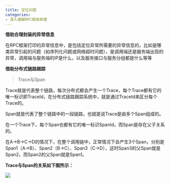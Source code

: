```yaml
---
title: 定位问题
categories: 
- 深入理解RPC框架原理
---
```


**借助合理封装的异常信息**

在RPC框架打印的异常信息中，是包括定位异常所需要的异常信息的，比如是哪类异常引起的问题（如序列化问题或网络超时问题），是调用端还是服务端出现的异常，调用端与服务端的IP是什么，以及服务接口与服务分组都是什么等等

**借助分布式链路跟踪**

> Trace与Span

Trace就是代表整个链路，每次分布式都会产生一个Trace，每个Trace都有它的唯一标识即TraceId，在分布式链路跟踪系统中，就是通过TraceId来区分每个Trace的。

Span就是代表了整个链路中的一段链路，也就是说Trace是由多个Span组成的。

在一个Trace下，每个Span也都有它的唯一标识SpanId，而Span是存在父子关系的。

在A->B->C->D的情况下，在整个调用链中，正常情况下会产生3个Span，分别是Span1（A->B）、Span2（B->C）、Span3（C->D），这时Span3的父Span就是Span2，而Span2的父Span就是Span1。

**Trace与Span的关系如下图所示：**

![](https://img-blog.csdnimg.cn/379b980312ff41ae85b0b26e79b00755.png)